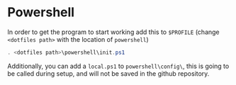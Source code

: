 # Powershell
In order to get the program to start working add this to `$PROFILE`
(change `<dotfiles path>` with the location of `powershell`)
```ps1
. <dotfiles path>\powershell\init.ps1
```
Additionally, you can add a `local.ps1` to `powershell\config\`, this is going to be called during setup, and will not be saved in the github repository.
